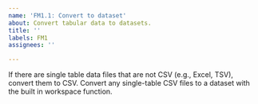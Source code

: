 ```yaml
---
name: 'FM1.1: Convert to dataset'
about: Convert tabular data to datasets.
title: ''
labels: FM1
assignees: ''

---
```


If there are single table data files that are not CSV (e.g., Excel, TSV), convert them to CSV.
Convert any single-table CSV files to a dataset with the built in workspace function.
